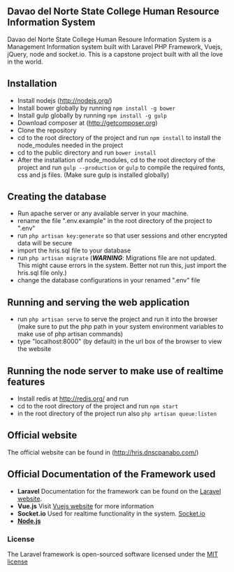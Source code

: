 ## Davao del Norte State College Human Resource Information System

Davao del Norte State College Human Resoure Information System is a Management Information system built with Laravel PHP Framework, Vuejs, jQuery, node and socket.io. This is a capstone project built with all the love in the world. 

## Installation

- Install nodejs (http://nodejs.org/)
- Install bower globally by running `npm install -g bower`
- Install gulp globally by running `npm install -g gulp`
- Download composer at (http://getcomposer.org)
- Clone the repository
- cd to the root directory of the project and run `npm install` to install the node_modules needed in the project
- cd to the public directory and run `bower install`
- After the installation of node_modules, cd to the root directory of the project and run `gulp --production` or `gulp` to compile the required fonts, css and js files. (Make sure gulp is installed globally)

## Creating the database

- Run apache server or any available server in your machine.
- rename the file ".env.example" in the root directory of the project to ".env"
- run `php artisan key:generate` so that user sessions and other encrypted data will be secure
- import the hris.sql file to your database
- run `php artisan migrate` (<b><i>WARNING</i></b>: Migrations file are not updated. This might cause errors in the system. Better not run this, just import the hris.sql file only.) 
- change the database configurations in your renamed ".env" file

## Running and serving the web application

- run `php artisan serve` to serve the project and run it into the browser (make sure to put the php path in your system environment variables to make use of php artisan commands)
- type "localhost:8000" (by default) in the url box of the browser to view the website

## Running the node server to make use of realtime features

- Install redis at http://redis.org/ and run
- cd to the root directory of the project and run `npm start`
- in the root directory of the project run also `php artisan queue:listen`

## Official website

The official website can be found in (http://hris.dnscpanabo.com/)

## Official Documentation of the Framework used

- <b>Laravel</b> Documentation for the framework can be found on the [Laravel website](http://laravel.com/docs).
- <b>Vue.js</b> Visit [Vuejs website](http://vuejs.org) for more information
- <b>Socket.io</b> Used for realtime functionality in the system. [Socket.io](http://socket.io)
- <b>[Node.js](http://nodejs.org)</b>

### License

The Laravel framework is open-sourced software licensed under the [MIT license](http://opensource.org/licenses/MIT)
